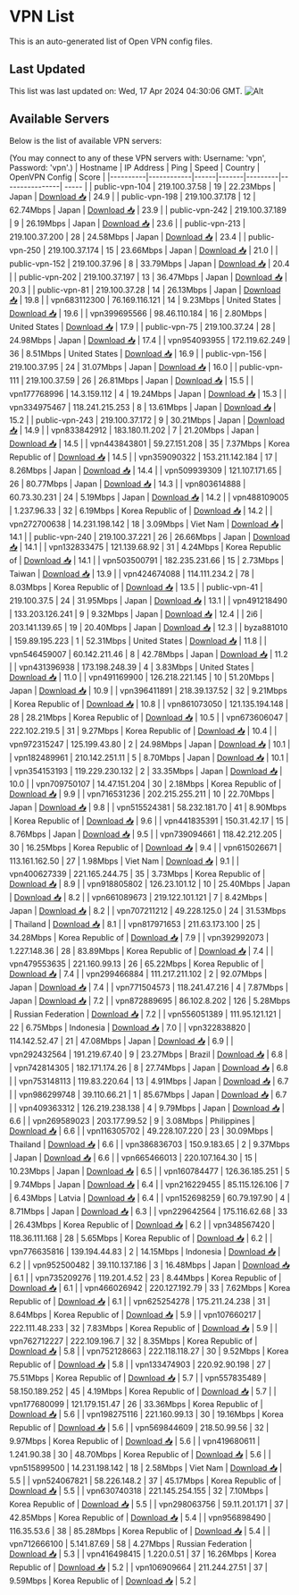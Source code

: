 # VPN List

This is an auto-generated list of Open VPN config files.

## Last Updated

This list was last updated on: Wed, 17 Apr 2024 04:30:06 GMT.
![Alt](https://repobeats.axiom.co/api/embed/186b98318ef1479477931607c1ad7d823f12451f.svg "Repobeats analytics image")

## Available Servers

Below is the list of available VPN servers:

(You may connect to any of these VPN servers with: Username: 'vpn', Password: 'vpn'.)
| Hostname | IP Address | Ping | Speed | Country | OpenVPN Config | Score |
|----------|------------|------|-------|---------|----------------| ----- |
| public-vpn-104 | 219.100.37.58 | 19 | 22.23Mbps | Japan | [Download 📥](./configs/server_0_JP.ovpn) | 24.9 |
| public-vpn-198 | 219.100.37.178 | 12 | 62.74Mbps | Japan | [Download 📥](./configs/server_1_JP.ovpn) | 23.9 |
| public-vpn-242 | 219.100.37.189 | 9 | 26.19Mbps | Japan | [Download 📥](./configs/server_2_JP.ovpn) | 23.6 |
| public-vpn-213 | 219.100.37.200 | 28 | 24.58Mbps | Japan | [Download 📥](./configs/server_3_JP.ovpn) | 23.4 |
| public-vpn-250 | 219.100.37.174 | 15 | 23.66Mbps | Japan | [Download 📥](./configs/server_4_JP.ovpn) | 21.0 |
| public-vpn-152 | 219.100.37.96 | 8 | 33.79Mbps | Japan | [Download 📥](./configs/server_5_JP.ovpn) | 20.4 |
| public-vpn-202 | 219.100.37.197 | 13 | 36.47Mbps | Japan | [Download 📥](./configs/server_6_JP.ovpn) | 20.3 |
| public-vpn-81 | 219.100.37.28 | 14 | 26.13Mbps | Japan | [Download 📥](./configs/server_7_JP.ovpn) | 19.8 |
| vpn683112300 | 76.169.116.121 | 14 | 9.23Mbps | United States | [Download 📥](./configs/server_8_US.ovpn) | 19.6 |
| vpn399695566 | 98.46.110.184 | 16 | 2.80Mbps | United States | [Download 📥](./configs/server_9_US.ovpn) | 17.9 |
| public-vpn-75 | 219.100.37.24 | 28 | 24.98Mbps | Japan | [Download 📥](./configs/server_10_JP.ovpn) | 17.4 |
| vpn954093955 | 172.119.62.249 | 36 | 8.51Mbps | United States | [Download 📥](./configs/server_11_US.ovpn) | 16.9 |
| public-vpn-156 | 219.100.37.95 | 24 | 31.07Mbps | Japan | [Download 📥](./configs/server_12_JP.ovpn) | 16.0 |
| public-vpn-111 | 219.100.37.59 | 26 | 26.81Mbps | Japan | [Download 📥](./configs/server_13_JP.ovpn) | 15.5 |
| vpn177768996 | 14.3.159.112 | 4 | 19.24Mbps | Japan | [Download 📥](./configs/server_14_JP.ovpn) | 15.3 |
| vpn334975467 | 118.241.215.253 | 8 | 13.61Mbps | Japan | [Download 📥](./configs/server_15_JP.ovpn) | 15.2 |
| public-vpn-243 | 219.100.37.172 | 9 | 30.21Mbps | Japan | [Download 📥](./configs/server_16_JP.ovpn) | 14.9 |
| vpn833842912 | 183.180.11.202 | 7 | 21.20Mbps | Japan | [Download 📥](./configs/server_17_JP.ovpn) | 14.5 |
| vpn443843801 | 59.27.151.208 | 35 | 7.37Mbps | Korea Republic of | [Download 📥](./configs/server_18_KR.ovpn) | 14.5 |
| vpn359090322 | 153.211.142.184 | 17 | 8.26Mbps | Japan | [Download 📥](./configs/server_19_JP.ovpn) | 14.4 |
| vpn509939309 | 121.107.171.65 | 26 | 80.77Mbps | Japan | [Download 📥](./configs/server_20_JP.ovpn) | 14.3 |
| vpn803614888 | 60.73.30.231 | 24 | 5.19Mbps | Japan | [Download 📥](./configs/server_21_JP.ovpn) | 14.2 |
| vpn488109005 | 1.237.96.33 | 32 | 6.19Mbps | Korea Republic of | [Download 📥](./configs/server_22_KR.ovpn) | 14.2 |
| vpn272700638 | 14.231.198.142 | 18 | 3.09Mbps | Viet Nam | [Download 📥](./configs/server_23_VN.ovpn) | 14.1 |
| public-vpn-240 | 219.100.37.221 | 26 | 26.66Mbps | Japan | [Download 📥](./configs/server_24_JP.ovpn) | 14.1 |
| vpn132833475 | 121.139.68.92 | 31 | 4.24Mbps | Korea Republic of | [Download 📥](./configs/server_25_KR.ovpn) | 14.1 |
| vpn503500791 | 182.235.231.66 | 15 | 2.73Mbps | Taiwan | [Download 📥](./configs/server_26_TW.ovpn) | 13.9 |
| vpn424674088 | 114.111.234.2 | 78 | 8.03Mbps | Korea Republic of | [Download 📥](./configs/server_27_KR.ovpn) | 13.5 |
| public-vpn-41 | 219.100.37.5 | 24 | 31.95Mbps | Japan | [Download 📥](./configs/server_28_JP.ovpn) | 13.1 |
| vpn491218490 | 133.203.126.241 | 9 | 9.32Mbps | Japan | [Download 📥](./configs/server_29_JP.ovpn) | 12.4 |
| 2i6 | 203.141.139.65 | 19 | 20.40Mbps | Japan | [Download 📥](./configs/server_30_JP.ovpn) | 12.3 |
| byza881010 | 159.89.195.223 | 1 | 52.31Mbps | United States | [Download 📥](./configs/server_31_US.ovpn) | 11.8 |
| vpn546459007 | 60.142.211.46 | 8 | 42.78Mbps | Japan | [Download 📥](./configs/server_32_JP.ovpn) | 11.2 |
| vpn431396938 | 173.198.248.39 | 4 | 3.83Mbps | United States | [Download 📥](./configs/server_33_US.ovpn) | 11.0 |
| vpn491169900 | 126.218.221.145 | 10 | 51.20Mbps | Japan | [Download 📥](./configs/server_34_JP.ovpn) | 10.9 |
| vpn396411891 | 218.39.137.52 | 32 | 9.21Mbps | Korea Republic of | [Download 📥](./configs/server_35_KR.ovpn) | 10.8 |
| vpn861073050 | 121.135.194.148 | 28 | 28.21Mbps | Korea Republic of | [Download 📥](./configs/server_36_KR.ovpn) | 10.5 |
| vpn673606047 | 222.102.219.5 | 31 | 9.27Mbps | Korea Republic of | [Download 📥](./configs/server_37_KR.ovpn) | 10.4 |
| vpn972315247 | 125.199.43.80 | 2 | 24.98Mbps | Japan | [Download 📥](./configs/server_38_JP.ovpn) | 10.1 |
| vpn182489961 | 210.142.251.11 | 5 | 8.70Mbps | Japan | [Download 📥](./configs/server_39_JP.ovpn) | 10.1 |
| vpn354153193 | 119.229.230.132 | 2 | 33.35Mbps | Japan | [Download 📥](./configs/server_40_JP.ovpn) | 10.0 |
| vpn709750107 | 14.47.151.204 | 30 | 2.18Mbps | Korea Republic of | [Download 📥](./configs/server_41_KR.ovpn) | 9.9 |
| vpn716531236 | 202.215.255.211 | 10 | 22.70Mbps | Japan | [Download 📥](./configs/server_42_JP.ovpn) | 9.8 |
| vpn515524381 | 58.232.181.70 | 41 | 8.90Mbps | Korea Republic of | [Download 📥](./configs/server_43_KR.ovpn) | 9.6 |
| vpn441835391 | 150.31.42.17 | 15 | 8.76Mbps | Japan | [Download 📥](./configs/server_44_JP.ovpn) | 9.5 |
| vpn739094661 | 118.42.212.205 | 30 | 16.25Mbps | Korea Republic of | [Download 📥](./configs/server_45_KR.ovpn) | 9.4 |
| vpn615026671 | 113.161.162.50 | 27 | 1.98Mbps | Viet Nam | [Download 📥](./configs/server_46_VN.ovpn) | 9.1 |
| vpn400627339 | 221.165.244.75 | 35 | 3.73Mbps | Korea Republic of | [Download 📥](./configs/server_47_KR.ovpn) | 8.9 |
| vpn918805802 | 126.23.101.12 | 10 | 25.40Mbps | Japan | [Download 📥](./configs/server_48_JP.ovpn) | 8.2 |
| vpn661089673 | 219.122.101.121 | 7 | 8.42Mbps | Japan | [Download 📥](./configs/server_49_JP.ovpn) | 8.2 |
| vpn707211212 | 49.228.125.0 | 24 | 31.53Mbps | Thailand | [Download 📥](./configs/server_50_TH.ovpn) | 8.1 |
| vpn817971653 | 211.63.173.100 | 25 | 34.28Mbps | Korea Republic of | [Download 📥](./configs/server_51_KR.ovpn) | 7.9 |
| vpn392992073 | 1.227.148.36 | 28 | 83.89Mbps | Korea Republic of | [Download 📥](./configs/server_52_KR.ovpn) | 7.4 |
| vpn479553635 | 221.160.99.13 | 26 | 65.22Mbps | Korea Republic of | [Download 📥](./configs/server_53_KR.ovpn) | 7.4 |
| vpn299466884 | 111.217.211.102 | 2 | 92.07Mbps | Japan | [Download 📥](./configs/server_54_JP.ovpn) | 7.4 |
| vpn771504573 | 118.241.47.216 | 4 | 7.87Mbps | Japan | [Download 📥](./configs/server_55_JP.ovpn) | 7.2 |
| vpn872889695 | 86.102.8.202 | 126 | 5.28Mbps | Russian Federation | [Download 📥](./configs/server_56_RU.ovpn) | 7.2 |
| vpn556051389 | 111.95.121.121 | 22 | 6.75Mbps | Indonesia | [Download 📥](./configs/server_57_ID.ovpn) | 7.0 |
| vpn322838820 | 114.142.52.47 | 21 | 47.08Mbps | Japan | [Download 📥](./configs/server_58_JP.ovpn) | 6.9 |
| vpn292432564 | 191.219.67.40 | 9 | 23.27Mbps | Brazil | [Download 📥](./configs/server_59_BR.ovpn) | 6.8 |
| vpn742814305 | 182.171.174.26 | 8 | 27.74Mbps | Japan | [Download 📥](./configs/server_60_JP.ovpn) | 6.8 |
| vpn753148113 | 119.83.220.64 | 13 | 4.91Mbps | Japan | [Download 📥](./configs/server_61_JP.ovpn) | 6.7 |
| vpn986299748 | 39.110.66.21 | 1 | 85.67Mbps | Japan | [Download 📥](./configs/server_62_JP.ovpn) | 6.7 |
| vpn409363312 | 126.219.238.138 | 4 | 9.79Mbps | Japan | [Download 📥](./configs/server_63_JP.ovpn) | 6.6 |
| vpn269589023 | 203.177.99.52 | 9 | 3.08Mbps | Philippines | [Download 📥](./configs/server_64_PH.ovpn) | 6.6 |
| vpn116305702 | 49.228.107.220 | 23 | 30.09Mbps | Thailand | [Download 📥](./configs/server_65_TH.ovpn) | 6.6 |
| vpn386836703 | 150.9.183.65 | 2 | 9.37Mbps | Japan | [Download 📥](./configs/server_66_JP.ovpn) | 6.6 |
| vpn665466013 | 220.107.164.30 | 15 | 10.23Mbps | Japan | [Download 📥](./configs/server_67_JP.ovpn) | 6.5 |
| vpn160784477 | 126.36.185.251 | 5 | 9.74Mbps | Japan | [Download 📥](./configs/server_68_JP.ovpn) | 6.4 |
| vpn216229455 | 85.115.126.106 | 7 | 6.43Mbps | Latvia | [Download 📥](./configs/server_69_LV.ovpn) | 6.4 |
| vpn152698259 | 60.79.197.90 | 4 | 8.71Mbps | Japan | [Download 📥](./configs/server_70_JP.ovpn) | 6.3 |
| vpn229642564 | 175.116.62.68 | 33 | 26.43Mbps | Korea Republic of | [Download 📥](./configs/server_71_KR.ovpn) | 6.2 |
| vpn348567420 | 118.36.111.168 | 28 | 5.65Mbps | Korea Republic of | [Download 📥](./configs/server_72_KR.ovpn) | 6.2 |
| vpn776635816 | 139.194.44.83 | 2 | 14.15Mbps | Indonesia | [Download 📥](./configs/server_73_ID.ovpn) | 6.2 |
| vpn952500482 | 39.110.137.186 | 3 | 16.48Mbps | Japan | [Download 📥](./configs/server_74_JP.ovpn) | 6.1 |
| vpn735209276 | 119.201.4.52 | 23 | 8.44Mbps | Korea Republic of | [Download 📥](./configs/server_75_KR.ovpn) | 6.1 |
| vpn466026942 | 220.127.192.79 | 33 | 7.62Mbps | Korea Republic of | [Download 📥](./configs/server_76_KR.ovpn) | 6.1 |
| vpn625254278 | 175.211.24.238 | 31 | 8.64Mbps | Korea Republic of | [Download 📥](./configs/server_77_KR.ovpn) | 5.9 |
| vpn107660217 | 222.111.48.233 | 32 | 7.83Mbps | Korea Republic of | [Download 📥](./configs/server_78_KR.ovpn) | 5.9 |
| vpn762712227 | 222.109.196.7 | 32 | 8.35Mbps | Korea Republic of | [Download 📥](./configs/server_79_KR.ovpn) | 5.8 |
| vpn752128663 | 222.118.118.27 | 30 | 9.52Mbps | Korea Republic of | [Download 📥](./configs/server_80_KR.ovpn) | 5.8 |
| vpn133474903 | 220.92.90.198 | 27 | 75.51Mbps | Korea Republic of | [Download 📥](./configs/server_81_KR.ovpn) | 5.7 |
| vpn557835489 | 58.150.189.252 | 45 | 4.19Mbps | Korea Republic of | [Download 📥](./configs/server_82_KR.ovpn) | 5.7 |
| vpn177680099 | 121.179.151.47 | 26 | 33.36Mbps | Korea Republic of | [Download 📥](./configs/server_83_KR.ovpn) | 5.6 |
| vpn198275116 | 221.160.99.13 | 30 | 19.16Mbps | Korea Republic of | [Download 📥](./configs/server_84_KR.ovpn) | 5.6 |
| vpn569844609 | 218.50.99.56 | 32 | 9.97Mbps | Korea Republic of | [Download 📥](./configs/server_85_KR.ovpn) | 5.6 |
| vpn419680611 | 1.241.90.38 | 30 | 48.70Mbps | Korea Republic of | [Download 📥](./configs/server_86_KR.ovpn) | 5.6 |
| vpn515899500 | 14.231.198.142 | 18 | 2.58Mbps | Viet Nam | [Download 📥](./configs/server_87_VN.ovpn) | 5.5 |
| vpn524067821 | 58.226.148.2 | 37 | 45.17Mbps | Korea Republic of | [Download 📥](./configs/server_88_KR.ovpn) | 5.5 |
| vpn630740318 | 221.145.254.155 | 32 | 7.10Mbps | Korea Republic of | [Download 📥](./configs/server_89_KR.ovpn) | 5.5 |
| vpn298063756 | 59.11.201.171 | 37 | 42.85Mbps | Korea Republic of | [Download 📥](./configs/server_90_KR.ovpn) | 5.4 |
| vpn956898490 | 116.35.53.6 | 38 | 85.28Mbps | Korea Republic of | [Download 📥](./configs/server_91_KR.ovpn) | 5.4 |
| vpn712666100 | 5.141.87.69 | 58 | 4.27Mbps | Russian Federation | [Download 📥](./configs/server_92_RU.ovpn) | 5.3 |
| vpn416498415 | 1.220.0.51 | 37 | 16.26Mbps | Korea Republic of | [Download 📥](./configs/server_93_KR.ovpn) | 5.2 |
| vpn106909664 | 211.244.27.51 | 37 | 9.59Mbps | Korea Republic of | [Download 📥](./configs/server_94_KR.ovpn) | 5.2 |
